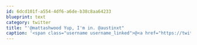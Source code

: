 ```yaml
---
id: 6dcd101f-a554-4df6-a6de-b38c8aa64233
blueprint: text
category: twitter
title: "'@mattashwood Yup, I'm in. @austinxt"
caption: '<span class="username username_linked">@<a href="https://twitter.com/mattashwood" title="Matt Ashwood">mattashwood</a></span> Yup, I''m in. <span class="username username_linked">@<a href="https://twitter.com/austinxt" title="Zenia Austin">austinxt</a></span>'
---
```

